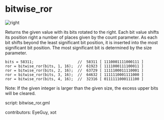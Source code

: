 bitwise_ror
===========

![right](/images/ror.png "bitwise rotate right")

Returns the given value with its bits rotated to the right.
Each bit value shifts its position right a number of places
given by the count parameter. As each bit shifts beyond the
least significant bit position, it is inserted into the most
significant bit position. The most significant bit is determined
by the size parameter.

    bits = 58311;                    //  58311 [ 1110001111000111 ]
    ror = bitwise_ror(bits, 1, 16);  //  61923 [ 1111000111100011 ]
    ror = bitwise_ror(bits, 2, 16);  //  63729 [ 1111100011110001 ]
    ror = bitwise_ror(bits, 3, 16);  //  64632 [ 1111110001111000 ]
    ror = bitwise_ror(bits, 4, 16);  //  32316 [ 0111111000111100 ]

Note: If the given integer is larger than the given size, 
the excess upper bits will be cleared.

script: bitwise_ror.gml

contributors: EyeGuy, xot
